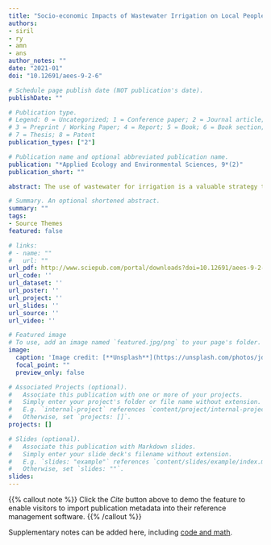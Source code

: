```yaml
---
title: "Socio-economic Impacts of Wastewater Irrigation on Local People in the Outskirts of Chandigarh Urban Areas"
authors:
- siril
- ry
- amn
- ans
author_notes: ""
date: "2021-01"
doi: "10.12691/aees-9-2-6"

# Schedule page publish date (NOT publication's date).
publishDate: ""

# Publication type.
# Legend: 0 = Uncategorized; 1 = Conference paper; 2 = Journal article;
# 3 = Preprint / Working Paper; 4 = Report; 5 = Book; 6 = Book section;
# 7 = Thesis; 8 = Patent
publication_types: ["2"]

# Publication name and optional abbreviated publication name.
publication: "*Applied Ecology and Environmental Sciences, 9*(2)"
publication_short: ""

abstract: The use of wastewater for irrigation is a valuable strategy to maximize available water resources, but the fringe quality of the water can present innumerable challenges. Water scarcity pushes the farmers to use wastewater for irrigation as an available alternate source. The present study was conducted in the peri-urban areas of well-planned city Chandigarh with a primary objective to obtain information about the current status of wastewater use for irrigation and socio-economic reasons for using wastewater from the farmers’ perspective. Therefore, nineteen (19) villages were selected nearby four seasonal choes around the study sites. At the site, we found that 64% of farmers were using freshwater, and the remaining farmers were using wastewater for crop irrigation. In this study, two contrasting perceptions were observed among the farmers about wastewater irrigation. Results indicated that farmers have a piece of relatively good knowledge about the inappropriate quality of wastewater and its adverse effects. Although they were concerned about the health, environmental and social impacts of wastewater yet, they believed that using this water resource is economically profitable for them. Thus, the present study highlighted the need for planning to improve wastewater treatment along with appropriate policies and methods to enhance farmers’ commitment to environmental conservation and human health.

# Summary. An optional shortened abstract.
summary: ""
tags:
- Source Themes
featured: false

# links:
# - name: ""
#   url: ""
url_pdf: http://www.sciepub.com/portal/downloads?doi=10.12691/aees-9-2-6&filename=aees-9-2-6.pdf
url_code: ''
url_dataset: ''
url_poster: ''
url_project: ''
url_slides: ''
url_source: ''
url_video: ''

# Featured image
# To use, add an image named `featured.jpg/png` to your page's folder. 
image:
  caption: 'Image credit: [**Unsplash**](https://unsplash.com/photos/jdD8gXaTZsc)'
  focal_point: ""
  preview_only: false

# Associated Projects (optional).
#   Associate this publication with one or more of your projects.
#   Simply enter your project's folder or file name without extension.
#   E.g. `internal-project` references `content/project/internal-project/index.md`.
#   Otherwise, set `projects: []`.
projects: []

# Slides (optional).
#   Associate this publication with Markdown slides.
#   Simply enter your slide deck's filename without extension.
#   E.g. `slides: "example"` references `content/slides/example/index.md`.
#   Otherwise, set `slides: ""`.
slides:
---
```


{{% callout note %}}
Click the *Cite* button above to demo the feature to enable visitors to import publication metadata into their reference management software.
{{% /callout %}}

Supplementary notes can be added here, including [code and math](https://sourcethemes.com/academic/docs/writing-markdown-latex/).
